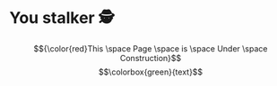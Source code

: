 # You stalker 🕵️

$${\color{red}This \space Page \space is \space Under \space Construction}$$
$$\colorbox{green}{text}$$
